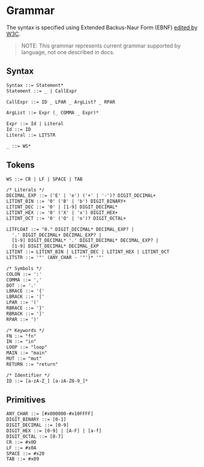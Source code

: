 # Grammar
The syntax is specified using Extended Backus-Naur Form (EBNF)
[edited by W3C](https://www.w3.org/TR/xml/#sec-notation).
> NOTE: This grammar represents current grammar supported by language, not one
> described in docs.

## Syntax
```txt
Syntax ::= Statement*
Statement ::= _ | CallExpr

CallExpr ::= ID _ LPAR _ ArgList? _ RPAR

ArgList ::= Expr (_ COMMA _ Expr)*

Expr ::= Id | Literal
Id ::= ID
Literal ::= LITSTR

_ ::= WS*
```

## Tokens
```txt
WS ::= CR | LF | SPACE | TAB

/* Literals */
DECIMAL_EXP ::= ('E' | 'e') ('+' | '-')? DIGIT_DECIMAL+
LITINT_BIN ::= '0' ('B' | 'b') DIGIT_BINARY+
LITINT_DEC ::= '0' | [1-9] DIGIT_DECIMAL*
LITINT_HEX ::= '0' ('X' | 'x') DIGIT_HEX+
LITINT_OCT ::= '0' ('O' | 'o')? DIGIT_OCTAL+

LITFLOAT ::= "0." DIGIT_DECIMAL* DECIMAL_EXP? |
  '.' DIGIT_DECIMAL+ DECIMAL_EXP? |
  [1-9] DIGIT_DECIMAL* '.' DIGIT_DECIMAL* DECIMAL_EXP? |
  [1-9] DIGIT_DECIMAL* DECIMAL_EXP
LITINT ::= LITINT_BIN | LITINT_DEC | LITINT_HEX | LITINT_OCT
LITSTR ::= '"' (ANY_CHAR - '"')* '"'

/* Symbols */
COLON ::= ':'
COMMA ::= ','
DOT ::= '.'
LBRACE ::= '{'
LBRACK ::= '['
LPAR ::= '('
RBRACE ::= '}'
RBRACK ::= ']'
RPAR ::= ')'

/* Keywords */
FN ::= "fn"
IN ::= "in"
LOOP ::= "loop"
MAIN ::= "main"
MUT ::= "mut"
RETURN ::= "return"

/* Identifier */
ID ::= [a-zA-Z_] [a-zA-Z0-9_]*
```

## Primitives
```txt
ANY_CHAR ::= [#x000000-#x10FFFF]
DIGIT_BINARY ::= [0-1]
DIGIT_DECIMAL ::= [0-9]
DIGIT_HEX ::= [0-9] | [A-F] | [a-f]
DIGIT_OCTAL ::= [0-7]
CR ::= #x0D
LF ::= #x0A
SPACE ::= #x20
TAB ::= #x09
```
